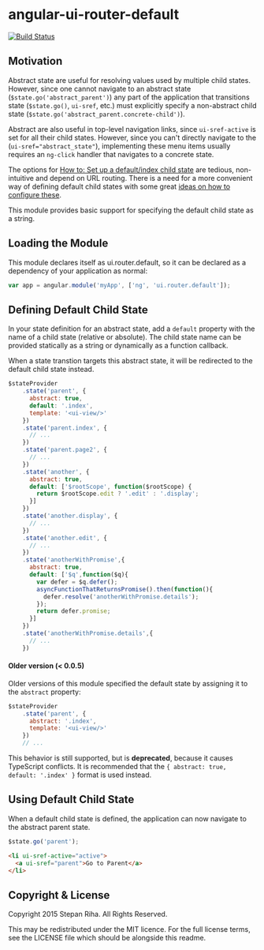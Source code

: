 angular-ui-router-default
=========================
[![Build Status](https://travis-ci.org/nonplus/angular-ui-router-default.svg?branch=master)](https://travis-ci.org/nonplus/angular-ui-router-default)

Motivation
----------

Abstract state are useful for resolving values used by multiple child states.  However, since one cannot navigate to an abstract state (`$state.go('abstract_parent')`) any part of the application that transitions state (`$state.go()`, `ui-sref`, etc.) must explicitly specify a non-abstract child state (`$state.go('abstract_parent.concrete-child')`).

Abstract are also useful in top-level navigation links, since `ui-sref-active` is set for all their child states.  However, since you can't directly navigate to the (`ui-sref="abstract_state"`), implementing these menu items usually requires an `ng-click` handler that navigates to a concrete state.

The options for [How to: Set up a default/index child state](https://github.com/angular-ui/ui-router/wiki/Frequently-Asked-Questions#how-to-set-up-a-defaultindex-child-state]) are tedious, non-intuitive and depend on URL routing.  There is a need for a more convenient way of defining default child states with some great [ideas on how to configure these](https://github.com/angular-ui/ui-router/issues/27).

This module provides basic support for specifying the default child state as a string.

Loading the Module
------------------

This module declares itself as ui.router.default, so it can be declared as a dependency of your application as normal:

```javascript
var app = angular.module('myApp', ['ng', 'ui.router.default']);
```

Defining Default Child State
----------------------------

In your state definition for an abstract state, add a `default` property with the name of a child state (relative or absolute).
The child state name can be provided statically as a string or dynamically as a function callback.

When a state transtion targets this abstract state, it will be redirected to the default child state instead.

```javascript
$stateProvider
    .state('parent', {
      abstract: true,
      default: '.index',
      template: '<ui-view/>'
    })
    .state('parent.index', {
      // ...
    })
    .state('parent.page2', {
      // ...
    })
    .state('another', {
      abstract: true,
      default: ['$rootScope', function($rootScope) {
        return $rootScope.edit ? '.edit' : '.display';
      }]
    })
    .state('another.display', {
      // ...
    })
    .state('another.edit', {
      // ...
    })
    .state('anotherWithPromise',{
      abstract: true,
      default: ['$q',function($q){
        var defer = $q.defer();
        asyncFunctionThatReturnsPromise().then(function(){
          defer.resolve('anotherWithPromise.details');
        });
        return defer.promise;
      }]
    })
    .state('anotherWithPromise.details',{
      // ...
    })
```

#### Older version (< 0.0.5)

Older versions of this module specified the default state by assigning it to the `abstract` property:

```javascript
$stateProvider
    .state('parent', {
      abstract: '.index',
      template: '<ui-view/>'
    })
    // ...
```

This behavior is still supported, but is **deprecated**, because it causes TypeScript conflicts.  It is recommended
that the `{ abstract: true, default: '.index' }` format is used instead.

Using Default Child State
-------------------------

When a default child state is defined, the application can now navigate to the abstract parent state.
```javascript
$state.go('parent');
```

```html
<li ui-sref-active="active">
  <a ui-sref="parent">Go to Parent</a>
</li>
```

Copyright & License
-------------------

Copyright 2015 Stepan Riha. All Rights Reserved.

This may be redistributed under the MIT licence. For the full license terms, see the LICENSE file which
should be alongside this readme.
